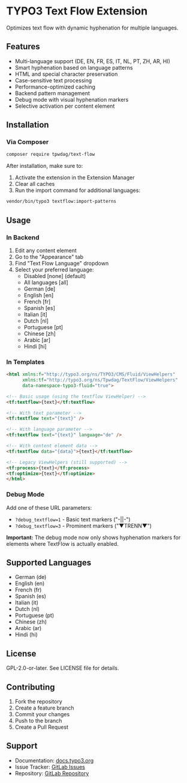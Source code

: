 # TYPO3 Text Flow Extension

Optimizes text flow with dynamic hyphenation for multiple languages.

## Features

- Multi-language support (DE, EN, FR, ES, IT, NL, PT, ZH, AR, HI)
- Smart hyphenation based on language patterns
- HTML and special character preservation
- Case-sensitive text processing
- Performance-optimized caching
- Backend pattern management
- Debug mode with visual hyphenation markers
- Selective activation per content element

## Installation

### Via Composer

```bash
composer require tpwdag/text-flow
```

After installation, make sure to:
1. Activate the extension in the Extension Manager
2. Clear all caches
3. Run the import command for additional languages:

```bash
vendor/bin/typo3 textflow:import-patterns
```

## Usage

### In Backend

1. Edit any content element
2. Go to the "Appearance" tab
3. Find "Text Flow Language" dropdown
4. Select your preferred language:
   - Disabled [none] (default)
   - All languages [all]
   - German [de]
   - English [en]
   - French [fr]
   - Spanish [es]
   - Italian [it]
   - Dutch [nl]
   - Portuguese [pt]
   - Chinese [zh]
   - Arabic [ar]
   - Hindi [hi]

### In Templates

```html
<html xmlns:f="http://typo3.org/ns/TYPO3/CMS/Fluid/ViewHelpers"
      xmlns:tf="http://typo3.org/ns/Tpwdag/TextFlow/ViewHelpers"
      data-namespace-typo3-fluid="true">

<!-- Basic usage (using the textflow ViewHelper) -->
<tf:textflow>{text}</tf:textflow>

<!-- With text parameter -->
<tf:textflow text="{text}" />

<!-- With language parameter -->
<tf:textflow text="{text}" language="de" />

<!-- With content element data -->
<tf:textflow data="{data}">{text}</tf:textflow>

<!-- Legacy ViewHelpers (still supported) -->
<tf:process>{text}</tf:process>
<tf:optimize>{text}</tf:optimize>
</html>
```

### Debug Mode

Add one of these URL parameters:

- `?debug_textflow=1` - Basic text markers ("-||-")
- `?debug_textflow=3` - Prominent markers ("▼TRENN▼")

**Important:** The debug mode now only shows hyphenation markers for elements where TextFlow is actually enabled.

## Supported Languages

- German (de)
- English (en)
- French (fr)
- Spanish (es)
- Italian (it)
- Dutch (nl)
- Portuguese (pt)
- Chinese (zh)
- Arabic (ar)
- Hindi (hi)

## License

GPL-2.0-or-later. See LICENSE file for details.

## Contributing

1. Fork the repository
2. Create a feature branch
3. Commit your changes
4. Push to the branch
5. Create a Pull Request

## Support

- Documentation: [docs.typo3.org](https://docs.typo3.org)
- Issue Tracker: [GitLab Issues](https://gitlab.tpwd.de/tpwd/typo3-text-flow/-/issues)
- Repository: [GitLab Repository](https://gitlab.tpwd.de/tpwd/typo3-text-flow)
